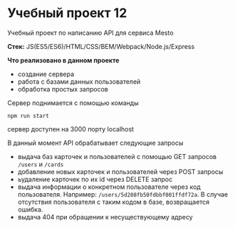 # Учебный проект 12

Учебный проект по написанию API для сервиса Mesto

**Стек:** JS(ES5/ES6)/HTML/CSS/BEM/Webpack/Node.js/Express

**Что реализовано в данном проекте**

- создание сервера 
- работа с базами данных пользователей
- обработка простых запросов

Сервер поднимается с помощью команды 

`npm run start`

сервер доступен на 3000 порту localhost

В данный момент API обрабатывает следующие запросы
- выдача баз карточек и пользователей  с помощью GET запросов `/users` и `/cards`
- добавление новых карточек и пользователей через POST запросы
- ьудаление карточек по их id через DELETE запрос
- выдача информации о конкретном пользователе через код пользователя. Например: `/users/5d208fb50fdbbf001ffdf72a`. В случае отсутствия пользователя с таким кодом в базе, возвращается ошибка.
- выдача 404 при обращении к несуществующему адресу
